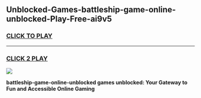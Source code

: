 
## Unblocked-Games-battleship-game-online-unblocked-Play-Free-ai9v5
<h3>
<a href="https://premium76.site?title=battleship-game-online-unblocked&ref=18A1">CLICK TO PLAY</a></h3>
<hr>

<h3>
<a href="https://premium76.site?title=battleship-game-online-unblocked&ref=18A1">CLICK 2 PLAY</a>
  
</h3>

<a href="https://premium76.site?title=battleship-game-online-unblocked&ref=18A1"><img src="https://clearcache.store/games.png"></a>


**battleship-game-online-unblocked games unblocked: Your Gateway to Fun and Accessible Online Gaming**
